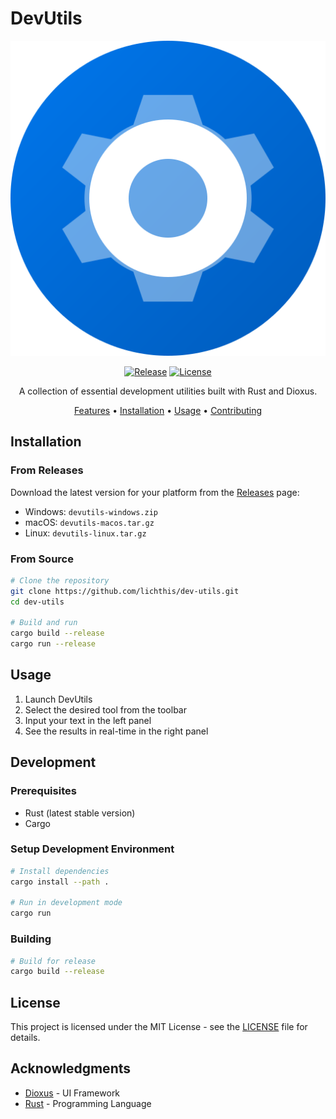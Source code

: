 # DevUtils

<div align="center">

![DevUtils Logo](assets/icon.svg)

[![Release](https://github.com/lichthis/dev-utils/actions/workflows/release.yml/badge.svg)](https://github.com/lichthis/dev-utils/actions/workflows/release.yml)
[![License](https://img.shields.io/github/license/lichthis/dev-utils)](LICENSE)

A collection of essential development utilities built with Rust and Dioxus.

[Features](#features) • [Installation](#installation) • [Usage](#usage) • [Contributing](#contributing)

</div>


## Installation

### From Releases

Download the latest version for your platform from the [Releases](https://github.com/lichthis/dev-utils/releases) page:

- Windows: `devutils-windows.zip`
- macOS: `devutils-macos.tar.gz`
- Linux: `devutils-linux.tar.gz`

### From Source

```bash
# Clone the repository
git clone https://github.com/lichthis/dev-utils.git
cd dev-utils

# Build and run
cargo build --release
cargo run --release
```

## Usage

1. Launch DevUtils
2. Select the desired tool from the toolbar
3. Input your text in the left panel
4. See the results in real-time in the right panel

## Development

### Prerequisites

- Rust (latest stable version)
- Cargo

### Setup Development Environment

```bash
# Install dependencies
cargo install --path .

# Run in development mode
cargo run
```

### Building

```bash
# Build for release
cargo build --release
```

## License

This project is licensed under the MIT License - see the [LICENSE](LICENSE) file for details.

## Acknowledgments

- [Dioxus](https://dioxuslabs.com/) - UI Framework
- [Rust](https://www.rust-lang.org/) - Programming Language